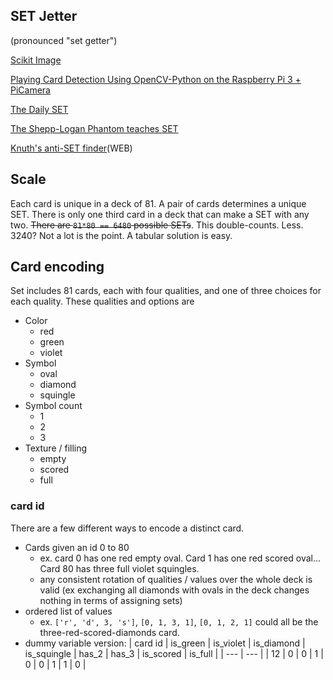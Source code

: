 SET Jetter
---
(pronounced "set getter")

[Scikit Image](https://scikit-image.org/docs/stable/user_guide/getting_started.html)

[Playing Card Detection Using OpenCV-Python on the Raspberry Pi 3 + PiCamera](https://youtu.be/m-QPjO-2IkA)

[The Daily SET](https://www.setgame.com/set/puzzle)

[The Shepp-Logan Phantom teaches SET](https://www.youtube.com/watch?v=azaArSs-i0c)

[Knuth's anti-SET finder](https://www-cs-faculty.stanford.edu/~knuth/programs/setset-all.w)(WEB)


## Scale
Each card is unique in a deck of 81. A pair of cards determines a unique SET. There is only one third card in a deck that can make a SET with any two. ~~There are `81*80 == 6480` possible SETs~~. This double-counts. Less. 3240? Not a lot is the point. A tabular solution is easy.

## Card encoding

Set includes 81 cards, each with four qualities, and one of three choices for each quality. These qualities and options are
- Color
    - red
    - green
    - violet
- Symbol
    - oval
    - diamond
    - squingle
- Symbol count
    - 1
    - 2
    - 3
- Texture / filling
    - empty
    - scored
    - full

### card id

There are a few different ways to encode a distinct card.

- Cards given an id 0 to 80
    - ex. card 0 has one red empty oval. Card 1 has one red scored oval... Card 80 has three full violet squingles.
    - any consistent rotation of qualities / values over the whole deck is valid (ex exchanging all diamonds with ovals in the deck changes nothing in terms of assigning sets)
- ordered list of values
    - ex. `['r', 'd', 3, 's']`, `[0, 1, 3, 1]`, `[0, 1, 2, 1]` could all be the three-red-scored-diamonds card.
- dummy variable version:
| card id | is_green | is_violet | is_diamond | is_squingle | has_2 | has_3 | is_scored | is_full |
| --- | --- |
| 12 | 0 | 0 | 1 | 0 | 0 | 1 | 1 | 0 |